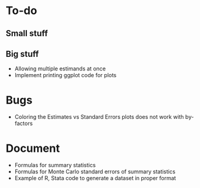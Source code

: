# To-do

## Small stuff

## Big stuff

* Allowing multiple estimands at once
* Implement printing ggplot code for plots

# Bugs

* Coloring the Estimates vs Standard Errors plots does not work with by-factors

# Document

* Formulas for summary statistics
* Formulas for Monte Carlo standard errors of summary statistics
* Example of R, Stata code to generate a dataset in proper format
